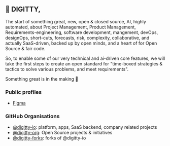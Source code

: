## 🦄 DIGITTY, 
The start of something great, new, open & closed source, AI, highly automated, about Project Management, Product Management, Requirements-engineering, software development, mangement, devOps, designOps, short-cuts, forecasts, risk, complexity, collaborative, and actually SaaS-driven, backed up by open minds, and a heart of for Open Source & fair code.

So, to enable some of our very technical and ai-driven core features, we will take the first steps to create an open standard for "time-boxed strategies & tactics to solve various problems, and meet requirements". 


Something great is in the making 🚀

### Public profiles

  - [Figma](https://www.figma.com/@DIGITTY)

### GitHub Organisations

  - [@digitty-io](https://github.com/digitty-io): platform, apps, SaaS backend, company related projects
  - [@digitty-org](https://github.com/digitty-org): Open Source projects & initiatives
  - [@digitty-forks](https://github.com/digitty-forks): forks of @digitty-io

<!--

**Here are some ideas to get you started:**

🙋‍♀️ A short introduction - what is your organization all about?
🌈 Contribution guidelines - how can the community get involved?
👩‍💻 Useful resources - where can the community find your docs? Is there anything else the community should know?
🍿 Fun facts - what does your team eat for breakfast?
🧙 Remember, you can do mighty things with the power of [Markdown](https://docs.github.com/github/writing-on-github/getting-started-with-writing-and-formatting-on-github/basic-writing-and-formatting-syntax)
-->
